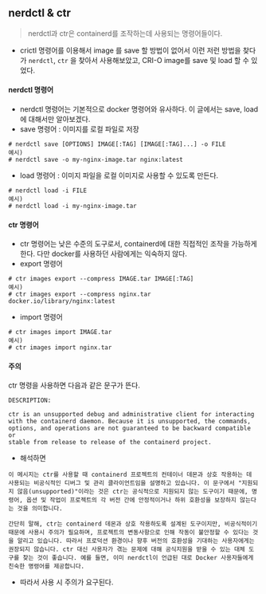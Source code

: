 ## nerdctl & ctr

> nerdctl과 ctr은 containerd를 조작하는데 사용되는 명령어들이다.

- crictl 명령어를 이용해서 image 를 save 할 방법이 없어서 이런 저런 방법을 찾다가 `nerdctl`, `ctr` 을 찾아서 사용해보았고, CRI-O image를 save 및 load 할 수 있었다.

#### nerdctl 명령어

- nerdctl 명령어는 기본적으로 docker 명령어와 유사하다. 이 글에서는 save, load 에 대해서만 알아보겠다.
- save 명령어 : 이미지를 로컬 파일로 저장

```
# nerdctl save [OPTIONS] IMAGE[:TAG] [IMAGE[:TAG]...] -o FILE
예시)
# nerdctl save -o my-nginx-image.tar nginx:latest
```

- load 명령어 : 이미지 파일을 로컬 이미지로 사용할 수 있도록 만든다.

```
# nerdctl load -i FILE
예시)
# nerdctl load -i my-nginx-image.tar
```

#### ctr 명령어

- ctr 명령어는 낮은 수준의 도구로서, containerd에 대한 직접적인 조작을 가능하게 한다. 다만 docker를 사용하던 사람에게는 익숙하지 않다.
- export 명령어

```
# ctr images export --compress IMAGE.tar IMAGE[:TAG]
예시)
# ctr images export --compress nginx.tar docker.io/library/nginx:latest
```

- import 명령어

```
# ctr images import IMAGE.tar
예시)
# ctr images import nginx.tar
```



#### 주의

ctr 명령을 사용하면 다음과 같은 문구가 뜬다.

```
DESCRIPTION:

ctr is an unsupported debug and administrative client for interacting
with the containerd daemon. Because it is unsupported, the commands,
options, and operations are not guaranteed to be backward compatible or
stable from release to release of the containerd project.
```

- 해석하면

```
이 메시지는 ctr를 사용할 때 containerd 프로젝트의 컨테이너 데몬과 상호 작용하는 데 사용되는 비공식적인 디버그 및 관리 클라이언트임을 설명하고 있습니다. 이 문구에서 "지원되지 않음(unsupported)"이라는 것은 ctr는 공식적으로 지원되지 않는 도구이기 때문에, 명령어, 옵션 및 작업이 프로젝트의 각 버전 간에 안정적이거나 하위 호환성을 보장하지 않는다는 것을 의미합니다.

간단히 말해, ctr는 containerd 데몬과 상호 작용하도록 설계된 도구이지만, 비공식적이기 때문에 사용시 주의가 필요하며, 프로젝트의 변동사항으로 인해 작동이 불안정할 수 있다는 것을 알리고 있습니다. 따라서 프로덕션 환경이나 향후 버전의 호환성을 기대하는 사용자에게는 권장되지 않습니다. ctr 대신 사용자가 겪는 문제에 대해 공식지원을 받을 수 있는 대체 도구를 찾는 것이 좋습니다. 예를 들면, 이미 nerdctl이 언급된 대로 Docker 사용자들에게 친숙한 명령어를 제공합니다.
```

- 따라서 사용 시 주의가 요구된다.